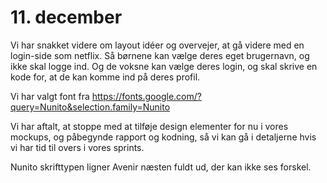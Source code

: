 # 11. december

Vi har snakket videre om layout idéer og overvejer, at gå videre med en login-side som netflix. Så børnene kan vælge deres eget brugernavn, og ikke skal logge ind. Og de voksne kan vælge deres login, og skal skrive en kode for, at de kan komme ind på deres profil.



Vi har valgt font fra https://fonts.google.com/?query=Nunito&selection.family=Nunito


Vi har aftalt, at stoppe med at tilføje design elementer for nu i vores mockups, og påbegynde rapport og kodning, så vi kan gå i detaljerne hvis vi har tid til overs i vores sprints.


Nunito skrifttypen ligner Avenir næsten fuldt ud, der kan ikke ses forskel.